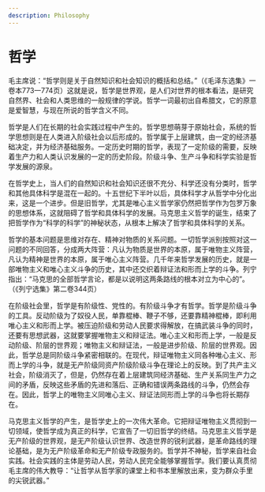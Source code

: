```yaml
---
description: Philosophy
---
```


# 哲学

毛主席说：“哲学则是关于自然知识和社会知识的概括和总结。”（《毛泽东选集》一卷本773一774页）这就是说，哲学是世界观，是人们对世界的根本看法，是研究自然界、社会和人类思维的一般规律的学说。哲学一词最初出自希腊文，它的原意是爱智慧，与现在所说的哲学含义不同。

哲学是人们在长期的社会实践过程中产生的。哲学思想萌芽于原始社会，系统的哲学思想则是在人类进入阶级社会以后形成的。哲学属于上层建筑，由一定的经济基础决定，并为经济基础服务。一定历史时期的哲学，表现了一定阶级的需要，反映着生产力和人类认识发展的一定的历史阶段。阶级斗争、生产斗争和科学实验是哲学发展的源泉。

在哲学史上，当人们的自然知识和社会知识还很不充分、科学还没有分类时，哲学和其他具体科学是混在一起的。十五世纪下半叶以后，具体科学才从哲学中分化出来，这是一个进步。但是旧哲学，尤其是唯心主义哲学家仍然把哲学作为包罗万象的思想体系，这就阻碍了哲学和具体科学的发展。马克思主义哲学的诞生，结束了把哲学作为“科学的科学”的神秘状态，从根本上解决了哲学和具体科学的关系。

哲学的基本问题是思维对存在、精神对物质的关系问题。一切哲学派别按照对这一问题的不同回答，分成两大阵营：凡认为物质是世界的本原，属于唯物主义阵营，凡认为精神是世界的本原，属于唯心主义阵营。几千年来哲学发展的历史，就是一部唯物主义和唯心主义斗争的历史，其中还交织着辩证法和形而上学的斗争。列宁指出：“马克思的全部哲学言论，都是以说明这两条路线的根本对立为中心的”。（《列宁选集》第二卷344页）

在阶级社会里，哲学是有阶级性、党性的。有阶级斗争才有哲学。哲学是阶级斗争的工具。反动阶级为了奴役人民，单靠棍棒、鞭子不够，还要靠精神棍棒，即利用唯心主义和形而上学。被压迫阶级和劳动人民要求得解放，在搞武装斗争的同时，还要有思想武器，这就要掌握唯物主义和辩证法。唯心主义和形而上学，一般是反动阶级、阶层的世界观；唯物主义和辩证法，一般是进步阶级、阶层的世界观。因此，哲学总是同阶级斗争紧密相联的。在现代，辩证唯物主义同各种唯心主义、形而上学的斗争，就是无产阶级同资产阶级阶级斗争在理论上的反映。到了共产主义社会，阶级消灭了，但是，仍然存在着上层建筑同经济基础、生产关系同生产力之间的矛盾，反映这些矛盾的先进和落后、正确和错误两条路线的斗争，仍然会存在。因此，哲学上的唯物主义同唯心主义、辩证法同形而上学的斗争也将长期存在。

马克思主义哲学的产生，是哲学史上的一次伟大革命。它把辩证唯物主义贯彻到一切领域，使哲学成为真正的科学，它宣告了一切旧哲学的终结。马克思主义哲学是无产阶级的世界观，是无产阶级认识世界、改造世界的锐利武器，是革命路线的理论基础，是为无产阶级革命和无产阶级专政服务的。哲学并不神秘，哲学来自社会实践。社会实践的主体是劳动人民，劳动人民完全能够掌握哲学。我们要认真贯彻毛主席的伟大教导：“让哲学从哲学家的课堂上和书本里解放出来，变为群众手里的尖锐武器。”
